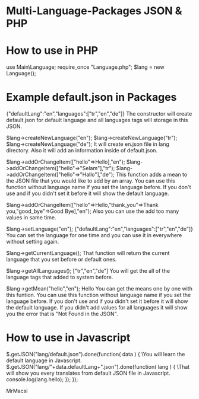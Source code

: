# Multi-Language-Packages JSON & PHP
# How to use in PHP

use Main\Language;
require_once "Language.php";
$lang = new Language();

# Example default.json in Packages
{"defaultLang":"en","languages":["tr","en","de"]}
The constructor will create default.json for default language and all languages tags will storage in this JSON.

$lang->createNewLanguage("en");
$lang->createNewLanguage("tr");
$lang->createNewLanguage("de");
It will create en.json file in lang directory. Also it will add an information inside of default.json.

$lang->addOrChangeItem(["hello"=>Hello],"en");
$lang->addOrChangeItem(["hello"=>"Selam"],"tr");
$lang->addOrChangeItem(["hello"=>"Hallo"],"de");
This function adds a mean to the JSON file that you would like to add by an array.
You can use this function without language name if you set the language before. If you don't use and if you didn't set it before it will show the default language.

$lang->addOrChangeItem(["hello"=>Hello,"thank_you"=>Thank you,"good_bye"=>Good Bye],"en");
Also you can use the add too many values in same time.

$lang->setLanguage("en");
{"defaultLang":"en","languages":["tr","en","de"]}
You can set the language for one time and you can use it in everywhere without setting again.

$lang->getCurrentLanguage();
That function will return the current language that you set before or default ones.

$lang->getAllLanguages();
["tr","en","de"]
You will get the all of the language tags that added to system before.

$lang->getMean("hello","en");
Hello
You can get the means one by one with this funtion.
You can use this function without language name if you set the language before. If you don't use and if you didn't set it before it will show the default language.
If you didn't add values for all languages it will show you the error that is "Not Found in the JSON".


# How to use in Javascript

$.getJSON("lang/default.json").done(function( data ) {
\\You will learn the default language in Javascript.
	$.getJSON("lang/"+data.defaultLang+".json").done(function( lang ) {
	\\That will show you every translates from default JSON file in Javascript.
		console.log(lang.hello);
	});
});

MrMacsi
